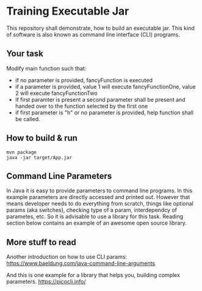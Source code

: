# Training Executable Jar
This repository shall demonstrate, how to build an executable jar. This kind of software is also known as command line interface (CLI) programs. 

## Your task

Modify main function such that: 
 * if no parameter is provided, fancyFunction is executed
 * if a parameter is provided, value 1 will execute fancyFunctionOne, value 2 will execute fancyFunctionTwo
 * if first paramter is present a second parameter shall be present and handed over to the function selected by the first one
 * if first parameter is "h" or no parameter is provided, help function shall be called.

## How to build & run

    mvn package
    java -jar target/App.jar

## Command Line Parameters
In Java it is easy to provide parameters to command line programs. In this example parameters are directly accessed and printed out. However that means developer needs to do everything from scratch, things like optional params (aka switches), checking type of a param, interdependcy of parametes, etc. So it is advisable to use a library for this task. Reading section below contains an example of an awesome open source library.

## More stuff to read
Another introduction on how to use CLI params:
https://www.baeldung.com/java-command-line-arguments

And this is one example for a library that helps you, building complex parameters.
https://picocli.info/ 
